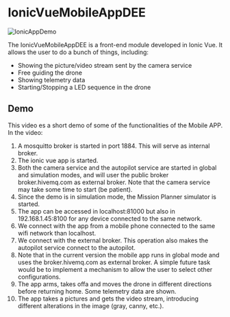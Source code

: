 # IonicVueMobileAppDEE
![IonicAppDemo](https://user-images.githubusercontent.com/100842082/213981154-11cb3b23-81cc-4eac-ad5d-25c1dac7714a.png)


The IonicVueMobileAppDEE is a front-end module developed in Ionic Vue. It allows the user to do a bunch of things, including:
- Showing the picture/video stream sent by the camera service
- Free guiding the drone
- Showing telemetry data
- Starting/Stopping a LED sequence in the drone

## Demo
This video es a short demo of some of the functionalities of the Mobile APP. In the video:
1. A mosquitto broker is started in port 1884. This will serve as internal broker.   
2. The ionic vue app is started. 
3. Both the camera service and the autopilot service are started in global and simulation modes, and will user the public broker broker.hivemq.com as external broker. Note that the camera service may take some time to start (be patient).    
4. Since the demo is in simulation mode, the Mission Planner simulator is started.   
5. The app can be accessed in localhost:81000 but also in 192.168.1.45:8100 for any device connected to the same network.     
6. We connect with the app from a mobile phone connected to the same wifi network than localhost.    
7. We connect with the external broker. This operation also makes the autopilot service connect to the autopilot.    
8. Note that in the current version the mobile app runs in global mode and uses the broker.hivemq.com as external broker. A simple future task would be to implement a mechanism to allow the user to select other configurations.    
9. The app arms, takes offa and moves the drone in different directions before returning home. Some telemetry data are shown.    
10. The app takes a pictures and gets the video stream, introducing different alterations in the image (gray, canny, etc.).     


